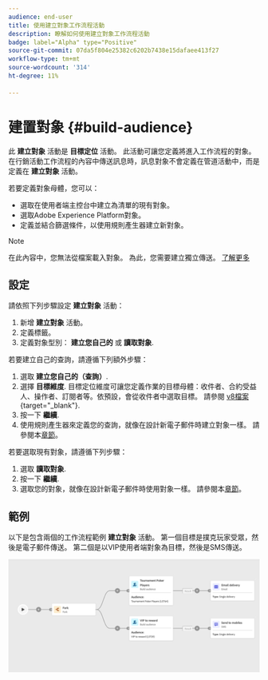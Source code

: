 ```yaml
---
audience: end-user
title: 使用建立對象工作流程活動
description: 瞭解如何使用建立對象工作流程活動
badge: label="Alpha" type="Positive"
source-git-commit: 07da5f804e25382c6202b7438e15dafaee413f27
workflow-type: tm+mt
source-wordcount: '314'
ht-degree: 11%

---
```



# 建置對象 {#build-audience}

此 **建立對象** 活動是 **目標定位** 活動。 此活動可讓您定義將進入工作流程的對象。 在行銷活動工作流程的內容中傳送訊息時，訊息對象不會定義在管道活動中，而是定義在 **建立對象** 活動。

若要定義對象母體，您可以：

* 選取在使用者端主控台中建立為清單的現有對象。
* 選取Adobe Experience Platform對象。
* 定義並結合篩選條件，以使用規則產生器建立新對象。

>[!NOTE]
>
>在此內容中，您無法從檔案載入對象。 為此，您需要建立獨立傳送。 [了解更多](../../audience/about-audiences.md)

<!--
The **Build audience** activity can be placed at the beginning of the workflow or after any other activity. Any activity can be placed after the **Build audience**.
-->

## 設定

請依照下列步驟設定 **建立對象** 活動：

1. 新增 **建立對象** 活動。
1. 定義標籤。
1. 定義對象型別： **建立您自己的** 或 **讀取對象**.

若要建立自己的查詢，請遵循下列額外步驟：

1. 選取 **建立您自己的（查詢）**.
1. 選擇 **目標維度**. 目標定位維度可讓您定義作業的目標母體：收件者、合約受益人、操作者、訂閱者等。依預設，會從收件者中選取目標。 請參閱 [v8檔案](https://experienceleague.adobe.com/docs/campaign/automation/workflows/introduction/wf-type/targeting-workflows.html#targeting-and-filtering-dimensions){target="_blank"}.
1. 按一下 **繼續**.
1. 使用規則產生器來定義您的查詢，就像在設計新電子郵件時建立對象一樣。 請參閱本[章節](../../audience/segment-builder.md)。

若要選取現有對象，請遵循下列步驟：

1. 選取 **讀取對象**.
1. 按一下 **繼續**.
1. 選取您的對象，就像在設計新電子郵件時使用對象一樣。 請參閱本[章節](../../audience/add-audience.md)。

## 範例

以下是包含兩個的工作流程範例 **建立對象** 活動。 第一個目標是撲克玩家受眾，然後是電子郵件傳送。 第二個是以VIP使用者端對象為目標，然後是SMS傳送。

![](../assets/workflow-audience-example.png)